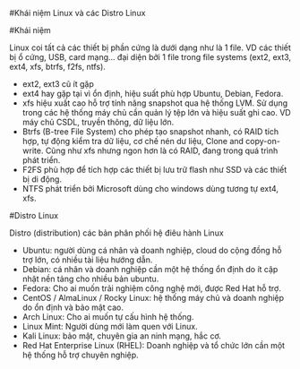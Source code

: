 #Khái niệm Linux và các Distro Linux

#Khái niệm

Linux coi tất cả các thiết bị phần cứng là dưới dạng như là 1 file. VD các thiết bị ổ cứng, USB, card mạng... đại diện bởi 1 file trong file systems (ext2, ext3, ext4, xfs, btrfs, f2fs, ntfs).
- ext2, ext3 cũ ít gặp
- ext4 hay gặp tại vì ổn định, hiệu suất phù hợp Ubuntu, Debian, Fedora.
- xfs hiệu xuất cao hỗ trợ tính năng snapshot qua hệ thống LVM. Sử dụng trong các hệ thống máy chủ cần quản lý tệp lớn và hiệu suất ghi cao. VD máy chủ CSDL, truyền thông, dữ liệu lớn.
- Btrfs (B-tree File System) cho phép tạo snapshot nhanh, có RAID tích hợp, tự động kiểm tra dữ liệu, cơ chế nén dư liệu, Clone and copy-on-write. Cũng như xfs nhưng ngon hơn là có RAID, đang trong quá trình phát triển.
- F2FS phù hợp để tích hợp các thiết bị lưu trữ flash như SSD và các thiết bị di động.
- NTFS phát triển bởi Microsoft dùng cho windows dùng tương tự ext4, xfs.

#Distro Linux

Distro (distribution) các bản phân phối hệ điêu hành Linux
- Ubuntu: người dùng cá nhân và doanh nghiệp, cloud do cộng đồng hỗ trợ lớn, có nhiều tài liệu hướng dẫn.
- Debian: cá nhân và doanh nghiệp cần một hệ thống ổn định do ít cập nhật nền tảng cho nhiều bản ubuntu.
- Fedora: Cho ai muốn trải nghiệm công nghệ mới, được Red Hat hỗ trợ.
- CentOS / AlmaLinux / Rocky Linux: hệ thống máy chủ và doanh nghiệp do ổn định và bảo mật cao.
- Arch Linux: Cho ai muốn tự cấu hình hệ thống.
- Linux Mint: Người dùng mới làm quen với Linux.
- Kali Linux: bảo mật, chuyên gia an ninh mạng, hắc cơ.
- Red Hat Enterprise Linux (RHEL): Doanh nghiệp và tổ chức lớn cần một hệ thống hỗ trợ chuyên nghiệp.
